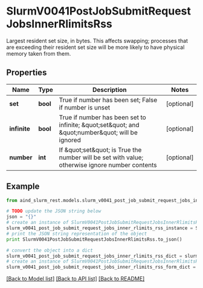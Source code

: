 # SlurmV0041PostJobSubmitRequestJobsInnerRlimitsRss

Largest resident set size, in bytes. This affects swapping; processes that are exceeding their resident set size will be more likely to have physical memory taken from them.

## Properties

Name | Type | Description | Notes
------------ | ------------- | ------------- | -------------
**set** | **bool** | True if number has been set; False if number is unset | [optional] 
**infinite** | **bool** | True if number has been set to infinite; \&quot;set\&quot; and \&quot;number\&quot; will be ignored | [optional] 
**number** | **int** | If \&quot;set\&quot; is True the number will be set with value; otherwise ignore number contents | [optional] 

## Example

```python
from aind_slurm_rest.models.slurm_v0041_post_job_submit_request_jobs_inner_rlimits_rss import SlurmV0041PostJobSubmitRequestJobsInnerRlimitsRss

# TODO update the JSON string below
json = "{}"
# create an instance of SlurmV0041PostJobSubmitRequestJobsInnerRlimitsRss from a JSON string
slurm_v0041_post_job_submit_request_jobs_inner_rlimits_rss_instance = SlurmV0041PostJobSubmitRequestJobsInnerRlimitsRss.from_json(json)
# print the JSON string representation of the object
print SlurmV0041PostJobSubmitRequestJobsInnerRlimitsRss.to_json()

# convert the object into a dict
slurm_v0041_post_job_submit_request_jobs_inner_rlimits_rss_dict = slurm_v0041_post_job_submit_request_jobs_inner_rlimits_rss_instance.to_dict()
# create an instance of SlurmV0041PostJobSubmitRequestJobsInnerRlimitsRss from a dict
slurm_v0041_post_job_submit_request_jobs_inner_rlimits_rss_form_dict = slurm_v0041_post_job_submit_request_jobs_inner_rlimits_rss.from_dict(slurm_v0041_post_job_submit_request_jobs_inner_rlimits_rss_dict)
```
[[Back to Model list]](../README.md#documentation-for-models) [[Back to API list]](../README.md#documentation-for-api-endpoints) [[Back to README]](../README.md)


